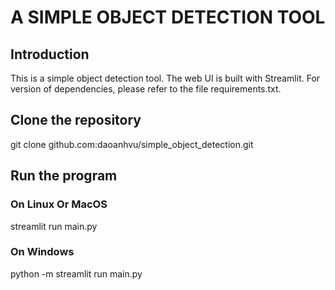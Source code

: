 # A SIMPLE OBJECT DETECTION TOOL
## Introduction
This is a simple object detection tool. The web UI is built with Streamlit.
For version of dependencies, please refer to the file requirements.txt.

## Clone the repository
git clone github.com:daoanhvu/simple_object_detection.git

## Run the program
### On Linux Or MacOS
streamlit run main.py
### On Windows
python -m streamlit run main.py